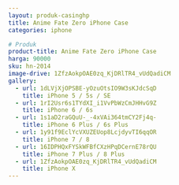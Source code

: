 ```yaml
---
layout: produk-casinghp
title: Anime Fate Zero iPhone Case
categories: iphone

# Produk
product-title: Anime Fate Zero iPhone Case
harga: 90000
sku: hn-2014
image-drive: 1ZfzAokpOAE0zq_KjDRlTR4_vUdQadiCM
gallery:
  - url: 1dLVjXjOPSBE-yOzuOtsIO9W3sKJdcSqD
    title: iPhone 5 / 5s / SE
  - url: 1rI2Usr6s1TYdXI_i1VvPbWzCmJHHvG9Z
    title: iPhone 6 / 6s
  - url: 1s1aD2raGQuU-_-4xVAi364tmCY2Fj4q-
    title: iPhone 6 Plus / 6s Plus
  - url: 1y91f9EclYcVXUZEUop8LcjdyvTI6qqOR
    title: iPhone 7 / 8
  - url: 16IDPHQxFYSkWFBfCXzHPqDCernE78rQU
    title: iPhone 7 Plus / 8 Plus
  - url: 1ZfzAokpOAE0zq_KjDRlTR4_vUdQadiCM
    title: iPhone X
---
```

